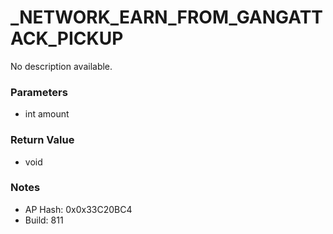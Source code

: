 # _NETWORK_EARN_FROM_GANGATTACK_PICKUP

No description available.

### Parameters
* int amount

### Return Value
* void

### Notes
* AP Hash: 0x0x33C20BC4
* Build: 811


